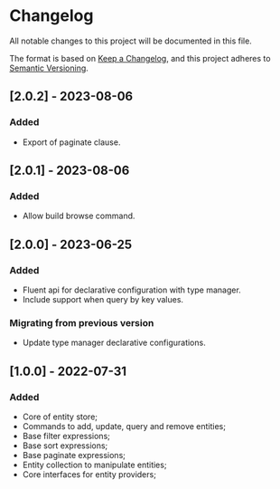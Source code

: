 # Changelog

All notable changes to this project will be documented in this file.

The format is based on [Keep a Changelog](https://keepachangelog.com/en/1.0.0/),
and this project adheres to [Semantic Versioning](https://semver.org/spec/v2.0.0.html).

## [2.0.2] - 2023-08-06

### Added

- Export of paginate clause.

## [2.0.1] - 2023-08-06

### Added

- Allow build browse command.

## [2.0.0] - 2023-06-25

### Added

- Fluent api for declarative configuration with type manager.
- Include support when query by key values.

### Migrating from previous version

- Update type manager declarative configurations.

## [1.0.0] - 2022-07-31

### Added

- Core of entity store;
- Commands to add, update, query and remove entities;
- Base filter expressions;
- Base sort expressions;
- Base paginate expressions;
- Entity collection to manipulate entities;
- Core interfaces for entity providers;
